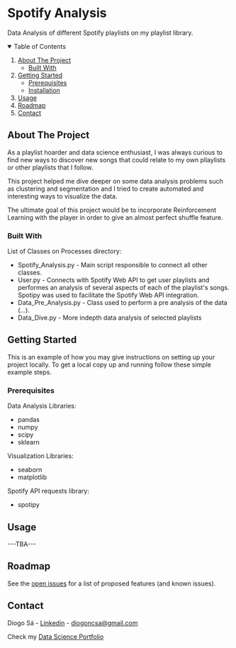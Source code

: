 # Spotify Analysis

Data Analysis of different Spotify playlists on my playlist library.

<!-- TABLE OF CONTENTS -->
<details open="open">
  <summary>Table of Contents</summary>
  <ol>
    <li>
      <a href="#about-the-project">About The Project</a>
      <ul>
        <li><a href="#built-with">Built With</a></li>
      </ul>
    </li>
    <li>
      <a href="#getting-started">Getting Started</a>
      <ul>
        <li><a href="#prerequisites">Prerequisites</a></li>
        <li><a href="#installation">Installation</a></li>
      </ul>
    </li>
    <li><a href="#usage">Usage</a></li>
    <li><a href="#roadmap">Roadmap</a></li>
    <li><a href="#contact">Contact</a></li>
  </ol>
</details>


<!-- ABOUT THE PROJECT -->
## About The Project

As a playlist hoarder and data science enthusiast, I was always curious to find new ways to discover new songs that could relate to my  own pllaylists or other playlists that I follow.

This project helped me dive deeper on some data analysis problems such as clustering and segmentation and I tried to create automated and interesting ways to visualize the data.

The ultimate goal of this project would be to incorporate Reinforcement Learning with the player in order to give an almost perfect shuffle feature.


### Built With

List of Classes on Processes directory:
* Spotify_Analysis.py - Main script responsible to connect all other classes.
* User.py - Connects with Spotify Web API to get user playlists and performes an analysis of several aspects of each of the playlist's songs. Spotipy was used to facilitate the Spotify Web API integration.
* Data_Pre_Analysis.py - Class used to perform a pre analysis of the data (...).
* Data_Dive.py - More indepth data analysis of selected playlists


<!-- GETTING STARTED -->
## Getting Started

This is an example of how you may give instructions on setting up your project locally.
To get a local copy up and running follow these simple example steps.

### Prerequisites

Data Analysis Libraries:
* pandas
* numpy
* scipy
* sklearn

Visualization Libraries:
* seaborn
* matplotlib

Spotify API requests library:
* spotipy


<!-- USAGE EXAMPLES -->
## Usage

---TBA---



<!-- ROADMAP -->
## Roadmap

See the [open issues](https://github.com/othneildrew/Best-README-Template/issues) for a list of proposed features (and known issues).


<!-- CONTACT -->
## Contact

Diogo Sá - [Linkedin](https://www.linkedin.com/in/diogoncsa/) - diogoncsa@gmail.com

Check my [Data Science Portfolio](https://perkier.github.io/)




